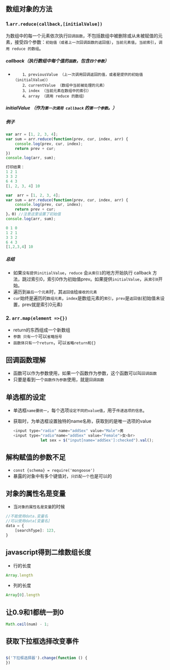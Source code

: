 ## 数组对象的方法

### 1.`arr.reduce(callback,[initialValue])`

为数组中的每一个元素依次执行`回调函数`，不包括数组中被删除或从未被赋值的元素，接受四个参数：`初始值（或者上一次回调函数的返回值）`，`当前元素值`，`当前索引`，`调用 reduce 的数组`。

##### callback（执行数组中每个值的`函数`，包含`四个参数`）

- ```
      1、previousValue （上一次调用回调返回的值，或者是提供的初始值（initialValue））
      2、currentValue （数组中当前被处理的元素）
      3、index （当前元素在数组中的索引）
      4、array （调用 reduce 的数组）
  ```

##### initialValue （作为`第一次调用 callback` 的`第一个参数`。）

##### 例子

``` javascript
var arr = [1, 2, 3, 4];
var sum = arr.reduce(function(prev, cur, index, arr) {
    console.log(prev, cur, index);
    return prev + cur;
})
console.log(arr, sum);

打印结果：
1 2 1
3 3 2
6 4 3
[1, 2, 3, 4] 10
```

``` javascript
var  arr = [1, 2, 3, 4];
var sum = arr.reduce(function(prev, cur, index, arr) {
    console.log(prev, cur, index);
    return prev + cur;
}，0) //注意这里设置了初始值
console.log(arr, sum);

0 1 0
1 2 1
3 3 2
6 4 3
[1,2,3,4] 10
```

##### 总结

- 如果`没有提供initialValue`，`reduce` 会`从索引1`的地方开始执行 callback 方法，跳过索引0，索引0作为初始值prev。如果提供`initialValue`，从`索引0`开始。
- 遍历到`最后一个元素`时，其`返回值`给`接收的元素`
- `cur`始终是遍历的`数组元素`，`index`是数组元素的`索引`，`prev`是`返回值`(初始值未设置，prev就是索引0元素)

### 2. `arr.map(element =>{})`

- return的东西组成一个新数组
- `参数 只有一个`可以`省略括号`
- `函数体只有一个return`，可以`省略return和{}`

## 回调函数理解

- 函数可以作为参数使用，如果一个函数作为参数，这个函数可以叫`回调函数`
- 只要是看到一个`函数作为参数`使用，就是`回调函数`

## 单选框的设定

- 单选框`name要统一`，每个选项`设定不同的value值`，用于`传递选项的信息`。

- 获取时，为单选框设置独特的name名称，获取到的是唯一选项的value

  ``` javascript
  <input type="radio" name="addSex" value="Male">男
  <input type="radio"name="addSex" value="Female">女<br>
              let sex = $("input[name='addSex']:checked").val();
  ```

## 解构赋值的参数不足

- `const {schema} = require('mongoose')`
- 暴露的对象中有多个键值对，`只匹配一个`也是可以的

## 对象的属性名是变量

- 当`对象的属性名是变量`的时候

``` javascript
//不能使用data.变量名
//可以使用data[变量名]
data = {
    [searchType]: 123,
}
```

## javascript得到二维数组长度

- 行的长度

``` javascript
Array.length
```

- 列的长度

``` javascript
Array[0].length
```

## 让0.9和1都统一到0

``` javascript
Math.ceil(num) - 1;
```

## 获取下拉框选择改变事件

``` javascript

$('下拉框选择器').change(function () {
})
```

